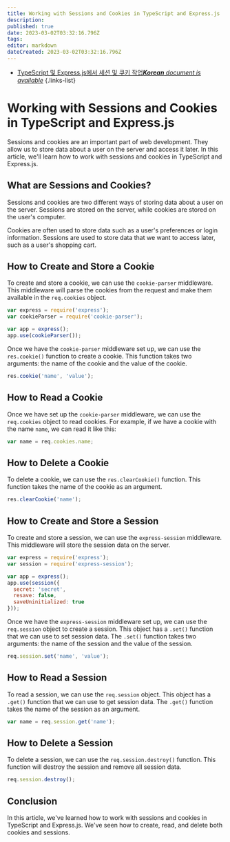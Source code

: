 ```yaml
---
title: Working with Sessions and Cookies in TypeScript and Express.js
description: 
published: true
date: 2023-03-02T03:32:16.796Z
tags: 
editor: markdown
dateCreated: 2023-03-02T03:32:16.796Z
---
```


- [TypeScript 및 Express.js에서 세션 및 쿠키 작업***Korean** document is available*](/ko/Knowledge-base/TypeScript/working-with-sessions-and-cookies-in-typescript-and-express-js)
{.links-list}



# Working with Sessions and Cookies in TypeScript and Express.js

Sessions and cookies are an important part of web development. They allow us to store data about a user on the server and access it later. In this article, we'll learn how to work with sessions and cookies in TypeScript and Express.js.

## What are Sessions and Cookies?

Sessions and cookies are two different ways of storing data about a user on the server. Sessions are stored on the server, while cookies are stored on the user's computer.

Cookies are often used to store data such as a user's preferences or login information. Sessions are used to store data that we want to access later, such as a user's shopping cart.

## How to Create and Store a Cookie

To create and store a cookie, we can use the `cookie-parser` middleware. This middleware will parse the cookies from the request and make them available in the `req.cookies` object.

```javascript
var express = require('express');
var cookieParser = require('cookie-parser');

var app = express();
app.use(cookieParser());
```

Once we have the `cookie-parser` middleware set up, we can use the `res.cookie()` function to create a cookie. This function takes two arguments: the name of the cookie and the value of the cookie.

```javascript
res.cookie('name', 'value');
```

## How to Read a Cookie

Once we have set up the `cookie-parser` middleware, we can use the `req.cookies` object to read cookies. For example, if we have a cookie with the name `name`, we can read it like this:

```javascript
var name = req.cookies.name;
```

## How to Delete a Cookie

To delete a cookie, we can use the `res.clearCookie()` function. This function takes the name of the cookie as an argument.

```javascript
res.clearCookie('name');
```

## How to Create and Store a Session

To create and store a session, we can use the `express-session` middleware. This middleware will store the session data on the server.

```javascript
var express = require('express');
var session = require('express-session');

var app = express();
app.use(session({
  secret: 'secret',
  resave: false,
  saveUninitialized: true
}));
```

Once we have the `express-session` middleware set up, we can use the `req.session` object to create a session. This object has a `.set()` function that we can use to set session data. The `.set()` function takes two arguments: the name of the session and the value of the session.

```javascript
req.session.set('name', 'value');
```

## How to Read a Session

To read a session, we can use the `req.session` object. This object has a `.get()` function that we can use to get session data. The `.get()` function takes the name of the session as an argument.

```javascript
var name = req.session.get('name');
```

## How to Delete a Session

To delete a session, we can use the `req.session.destroy()` function. This function will destroy the session and remove all session data.

```javascript
req.session.destroy();
```

## Conclusion

In this article, we've learned how to work with sessions and cookies in TypeScript and Express.js. We've seen how to create, read, and delete both cookies and sessions.